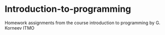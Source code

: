 # Introduction-to-programming
Homework assignments from the course introduction to programming by G. Korneev ITMO
